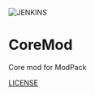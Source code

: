 ![JENKINS](https://jenkins.accident.space/buildStatus/icon?job=Impact-core)


# CoreMod
Core mod for ModPack

[LICENSE](https://github.com/GT-IMPACT/Impact-Core/blob/Release/LICENSE.md)

